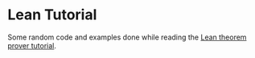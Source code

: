 Lean Tutorial
========

Some random code and examples done while reading the [Lean theorem prover tutorial](https://leanprover.github.io/tutorial/tutorial.pdf).
